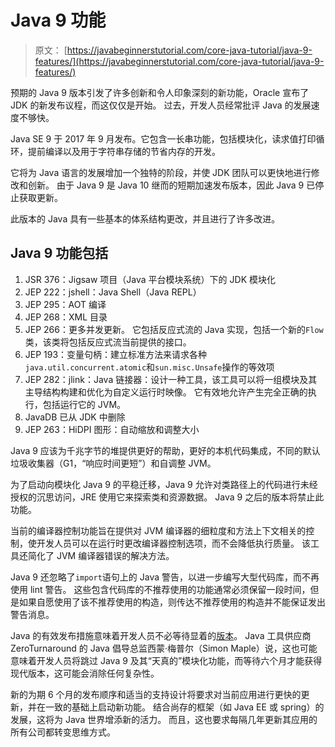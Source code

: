 # Java 9 功能

> 原文： [https://javabeginnerstutorial.com/core-java-tutorial/java-9-features/](https://javabeginnerstutorial.com/core-java-tutorial/java-9-features/)

预期的 Java 9 版本引发了许多创新和令人印象深刻的新功能，Oracle 宣布了 JDK 的新发布议程，而这仅仅是开始。 过去，开发人员经常批评 Java 的发展速度不够快。

Java SE 9 于 2017 年 9 月发布。它包含一长串功能，包括模块化，读求值打印循环，提前编译以及用于字符串存储的节省内存的开发。

它将为 Java 语言的发展增加一个独特的阶段，并使 JDK 团队可以更快地进行修改和创新。 由于 Java 9 是 Java 10 继而的短期加速发布版本，因此 Java 9 已停止获取更新。

此版本的 Java 具有一些基本的体系结构更改，并且进行了许多改进。

## Java 9 功能包括

1.  JSR 376：Jigsaw 项目（Java 平台模块系统）下的 JDK 模块化
2.  JEP 222：jshell：Java Shell（Java REPL）
3.  JEP 295：AOT 编译
4.  JEP 268：XML 目录
5.  JEP 266：更多并发更新。 它包括反应式流的 Java 实现，包括一个新的`Flow`类，该类将包括反应式流当前提供的接口。
6.  JEP 193：变量句柄：建立标准方法来请求各种`java.util.concurrent.atomic`和`sun.misc.Unsafe`操作的等效项
7.  JEP 282：jlink：Java 链接器：设计一种工具，该工具可以将一组模块及其主导结构构建和优化为自定义运行时映像。 它有效地允许产生完全正确的执行，包括运行它的 JVM。
8.  JavaDB 已从 JDK 中删除
9.  JEP 263：HiDPI 图形：自动缩放和调整大小

Java 9 应该为千兆字节的堆提供更好的帮助，更好的本机代码集成，不同的默认垃圾收集器（G1，“响应时间更短”）和自调整 JVM。

为了启动向模块化 Java 9 的平稳迁移，Java 9 允许对类路径上的代码进行未经授权的沉思访问，JRE 使用它来探索类和资源数据。 Java 9 之后的版本将禁止此功能。

当前的编译器控制功能旨在提供对 JVM 编译器的细粒度和方法上下文相关的控制，使开发人员可以在运行时更改编译器控制选项，而不会降低执行质量。 该工具还简化了 JVM 编译器错误的解决方法。

Java 9 还忽略了`import`语句上的 Java 警告，以进一步编写大型代码库，而不再使用 lint 警告。 这些包含代码库的不推荐使用的功能通常必须保留一段时间，但是如果自愿使用了该不推荐使用的构造，则传达不推荐使用的构造并不能保证发出警告消息。

Java 的有效发布措施意味着开发人员不必等待显着的[版本](https://javabeginnerstutorial.com/core-java-tutorial/java-9-features/)。 Java 工具供应商 ZeroTurnaround 的 Java 倡导总监西蒙·梅普尔（Simon Maple）说，这也可能意味着开发人员将跳过 Java 9 及其“天真的”模块化功能，而等待六个月才能获得现代版本，这可能会消除任何复杂性。

新的为期 6 个月的发布顺序和适当的支持设计将要求对当前应用进行更快的更新，并在一致的基础上启动新功能。 结合尚存的框架（如 Java EE 或 spring）的发展，这将为 Java 世界增添新的活力。 而且，这也要求每隔几年更新其应用的所有公司都转变思维方式。